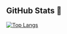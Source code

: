 ## GitHub Stats 🚀

[![Top Langs](https://github-readme-stats.vercel.app/api/top-langs/?username=3admitry&layout=compact)](https://github.com/anuraghazra/github-readme-stats)

<!--
**3admitry/3admitry** is a ✨ _special_ ✨ repository because its `README.md` (this file) appears on your GitHub profile.

Here are some ideas to get you started:

- 🔭 I’m currently working on ...
- 🌱 I’m currently learning ...
- 👯 I’m looking to collaborate on ...
- 🤔 I’m looking for help with ...
- 💬 Ask me about ...
- 📫 How to reach me: ...
- 😄 Pronouns: ...
- ⚡ Fun fact: ...
-->
